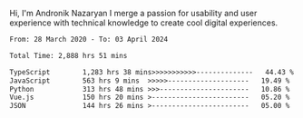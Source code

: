 Hi, I'm Andronik Nazaryan
I merge a passion for usability and user experience with technical knowledge to create cool digital experiences.


<!--START_SECTION:waka-->

```txt
From: 28 March 2020 - To: 03 April 2024

Total Time: 2,888 hrs 51 mins

TypeScript        1,283 hrs 38 mins>>>>>>>>>>>--------------   44.43 %
JavaScript        563 hrs 9 mins  >>>>>--------------------   19.49 %
Python            313 hrs 48 mins >>>----------------------   10.86 %
Vue.js            150 hrs 20 mins >------------------------   05.20 %
JSON              144 hrs 26 mins >------------------------   05.00 %
```

<!--END_SECTION:waka-->
